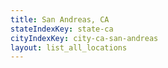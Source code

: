 ```yaml
---
title: San Andreas, CA
stateIndexKey: state-ca
cityIndexKey: city-ca-san-andreas
layout: list_all_locations
---
```

